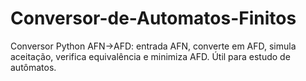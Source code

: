 # Conversor-de-Automatos-Finitos
Conversor Python AFN->AFD: entrada AFN, converte em AFD, simula aceitação, verifica equivalência e minimiza AFD. Útil para estudo de autômatos.
